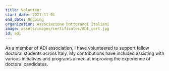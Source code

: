 ```yaml
---
title: Volunteer
start_date: 2021-11-01
end_date: Ongoing
organization: Associazione Dottorandi Italiani
image: assets/images/certificates/ADI_cert.jpg
id: adi
---
```

As a member of ADI association, I have volunteered to support fellow doctoral students across Italy. My contributions have included assisting with various initiatives and programs aimed at improving the experience of doctoral candidates.
